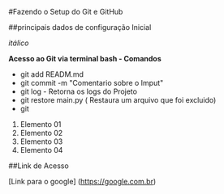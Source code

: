 #Fazendo o Setup do Git e GitHub

##principais dados de configuração Inicial

*itálico*

**Acesso ao Git via terminal bash - Comandos**

- git add READM.md
- git commit -m "Comentario sobre o Imput"
- git log - Retorna os logs do Projeto
- git restore main.py ( Restaura um arquivo que foi excluido)
- git

1) Elemento 01
2) Elemento 02
3) Elemento 03
4) Elemento 04

##Link de Acesso

[Link para o google] (https://google.com.br)


















